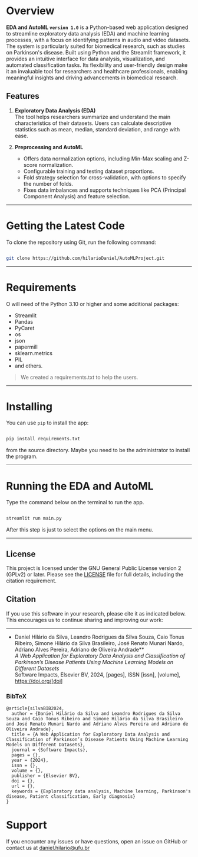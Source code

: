 # Overview

**EDA and AutoML `version 1.0`** is a Python-based web application designed to streamline exploratory data analysis (EDA) and machine learning processes, with a focus on identifying patterns in audio and video datasets. The system is particularly suited for biomedical research, such as studies on Parkinson's disease. Built using Python and the Streamlit framework, it provides an intuitive interface for data analysis, visualization, and automated classification tasks. Its flexibility and user-friendly design make it an invaluable tool for researchers and healthcare professionals, enabling meaningful insights and driving advancements in biomedical research.

## Features
1. **Exploratory Data Analysis (EDA)**  
   The tool helps researchers summarize and understand the main characteristics of their datasets. Users can calculate descriptive statistics such as mean, median, standard deviation, and range with ease.  
   
2. **Preprocessing and AutoML**  
   - Offers data normalization options, including Min-Max scaling and Z-score normalization.  
   - Configurable training and testing dataset proportions.  
   - Fold strategy selection for cross-validation, with options to specify the number of folds.  
   - Fixes data imbalances and supports techniques like PCA (Principal Component Analysis) and feature selection.  

---

# Getting the Latest Code

To clone the repository using Git, run the following command:

```bash

git clone https://github.com/hilarioDaniel/AutoMLProject.git

```
---


# Requirements
O will need of the Python 3.10 or higher and some additional packages:
* Streamlit
* Pandas
* PyCaret
* os
* json
* papermill
* sklearn.metrics
* PIL
* and others.


> We created a requirements.txt to help the users.

---


# Installing
You can use `pip` to install the app:

```bash

pip install requirements.txt

```

from the source directory. Maybe you need to be the administrator to install the program.

---


# Running the EDA and AutoML

Type the command below on the terminal to run the app.

```bash

streamlit run main.py

```

After this step is just to select the options on the main menu.


---

## License

This project is licensed under the GNU General Public License version 2 (GPLv2) or later. Please see the [LICENSE](LICENSE) file for full details, including the citation requirement.


## Citation

If you use this software in your research, please cite it as indicated below. This encourages us to continue sharing and improving our work:<hr />

- Daniel Hilário da Silva, Leandro Rodrigues da Silva Souza, Caio Tonus Ribeiro, Simone Hilário da Silva Brasileiro, José Renato Munari Nardo, Adriano Alves Pereira, Adriano de Oliveira Andrade**  
*A Web Application for Exploratory Data Analysis and Classification of Parkinson’s Disease Patients Using Machine Learning Models on Different Datasets*  
Software Impacts, Elsevier BV, 2024, [pages], ISSN [issn], [volume], https://doi.org/[doi]

### BibTeX

```
@article{silvaBIB2024,
  author = {Daniel Hilário da Silva and Leandro Rodrigues da Silva Souza and Caio Tonus Ribeiro and Simone Hilário da Silva Brasileiro and José Renato Munari Nardo and Adriano Alves Pereira and Adriano de Oliveira Andrade},
  title = {A Web Application for Exploratory Data Analysis and Classification of Parkinson’s Disease Patients Using Machine Learning Models on Different Datasets},
  journal = {Software Impacts},
  pages = {}, 
  year = {2024},
  issn = {}, 
  volume = {}, 
  publisher = {Elsevier BV},
  doi = {},
  url = {},
  keywords = {Exploratory data analysis, Machine learning, Parkinson's disease, Patient classification, Early diagnosis}
}
```

# Support
If you encounter any issues or have questions, open an issue on GitHub or contact us at daniel.hilario@ufu.br

